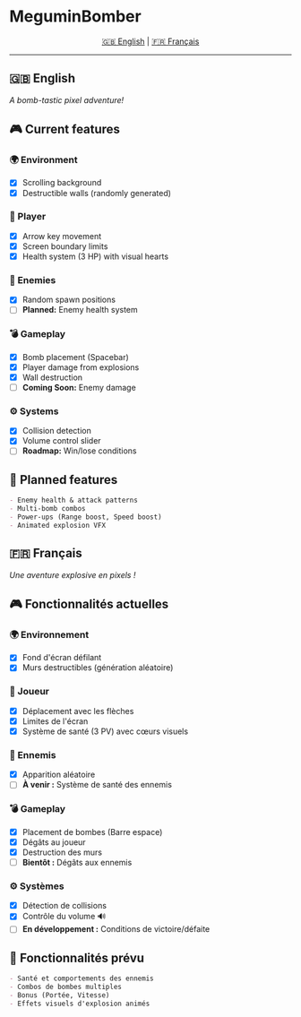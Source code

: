 # MeguminBomber

<!-- Language Tabs Navigation -->
<p align="center">
  <a href="#english-version">🇬🇧 English</a> | 
  <a href="#version-française">🇫🇷 Français</a>
</p>

---

## <a id="english-version"></a>🇬🇧 English

_A bomb-tastic pixel adventure!_


## 🎮 Current features

### 🌍 Environment

- [x] Scrolling background
- [x] Destructible walls (randomly generated)

### 🧙 Player

- [x] Arrow key movement
- [x] Screen boundary limits
- [x] Health system (3 HP) with visual hearts

### 👾 Enemies

- [x] Random spawn positions
- [ ] **Planned:** Enemy health system

### 💣 Gameplay

- [x] Bomb placement (Spacebar)
- [x] Player damage from explosions
- [x] Wall destruction
- [ ] **Coming Soon:** Enemy damage

### ⚙️ Systems

- [x] Collision detection
- [x] Volume control slider
- [ ] **Roadmap:** Win/lose conditions

## 🚀 Planned features

```md
- Enemy health & attack patterns
- Multi-bomb combos
- Power-ups (Range boost, Speed boost)
- Animated explosion VFX
```

## <a id="version-française"></a>🇫🇷 Français

_Une aventure explosive en pixels !_

## 🎮 Fonctionnalités actuelles

### 🌍 Environnement

- [x] Fond d'écran défilant
- [x] Murs destructibles (génération aléatoire)

### 🧙 Joueur

- [x] Déplacement avec les flèches
- [x] Limites de l'écran
- [x] Système de santé (3 PV) avec cœurs visuels

### 👾 Ennemis

- [x] Apparition aléatoire
- [ ] **À venir :** Système de santé des ennemis

### 💣 Gameplay

- [x] Placement de bombes (Barre espace)
- [x] Dégâts au joueur
- [x] Destruction des murs
- [ ] **Bientôt :** Dégâts aux ennemis

### ⚙️ Systèmes

- [x] Détection de collisions
- [x] Contrôle du volume 🔊
- [ ] **En développement :** Conditions de victoire/défaite

## 🚀 Fonctionnalités prévu

```md
- Santé et comportements des ennemis
- Combos de bombes multiples
- Bonus (Portée, Vitesse)
- Effets visuels d'explosion animés
```

</details>
